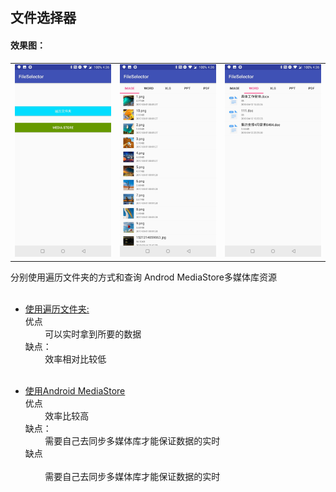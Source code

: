 
## 文件选择器

#### 效果图：

|                    |                     |                            |
|:------------------------------:|:---------------------------------:|:--------------------------------:|
|![](image/one.jpg) | ![](image/two.jpg) | ![](image/three.jpg)|

分别使用遍历文件夹的方式和查询 Androd MediaStore多媒体库资源</br></br>

* [使用遍历文件夹:](#)</br>
优点</br>
            可以实时拿到所要的数据</br>
缺点：</br>
            效率相对比较低</br></br>
 
* [使用Android MediaStore](#)</br>
优点</br>
            效率比较高</br>
缺点：</br>
            需要自己去同步多媒体库才能保证数据的实时</br>
缺点</br>   
            需要自己去同步多媒体库才能保证数据的实时<br>


 
